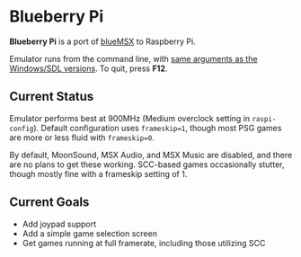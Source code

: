 Blueberry Pi
============

**Blueberry Pi** is a port of [blueMSX][1] to Raspberry Pi.

Emulator runs from the command line, with [same arguments as the Windows/SDL versions][2]. To quit, press **F12**.

Current Status
--------------

Emulator performs best at 900MHz (Medium overclock setting in `raspi-config`). Default configuration uses `frameskip=1`, though most PSG games are more or less fluid with `frameskip=0`.

By default, MoonSound, MSX Audio, and MSX Music are disabled, and there are no plans to get these working. SCC-based games occasionally stutter, though mostly fine with a frameskip setting of 1. 

Current Goals
------------

* Add joypad support
* Add a simple game selection screen
* Get games running at full framerate, including those utilizing SCC

[1]: http://bluemsx.com/
[2]: http://www.msxblue.com/manual/commandlineargs_c.htm
